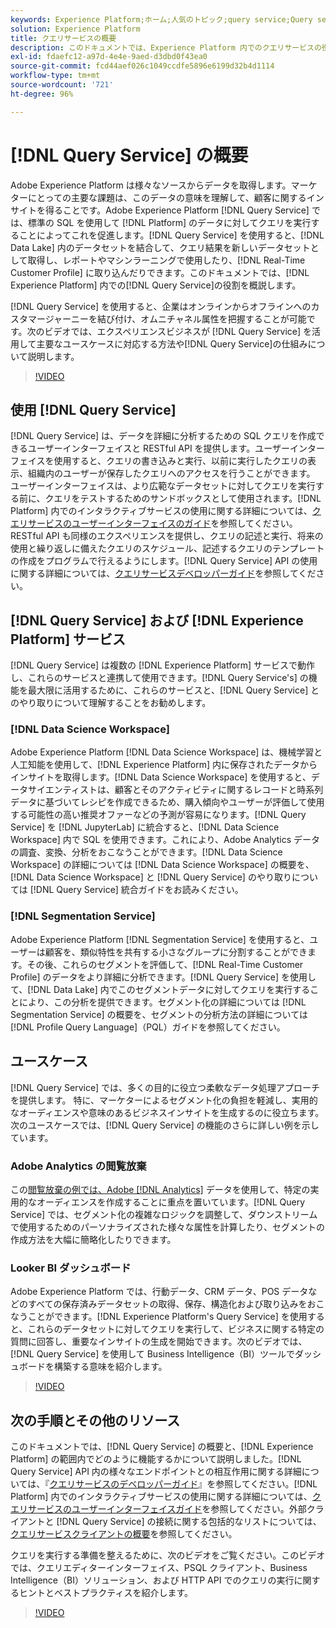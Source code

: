 ```yaml
---
keywords: Experience Platform;ホーム;人気のトピック;query service;Query service;クエリ
solution: Experience Platform
title: クエリサービスの概要
description: このドキュメントでは、Experience Platform 内でのクエリサービスの役割を概説します。
exl-id: fdaefc12-a97d-4e4e-9aed-d3dbd0f43ea0
source-git-commit: fcd44aef026c1049ccdfe5896e6199d32b4d1114
workflow-type: tm+mt
source-wordcount: '721'
ht-degree: 96%

---
```


# [!DNL Query Service] の概要

Adobe Experience Platform は様々なソースからデータを取得します。マーケターにとっての主要な課題は、このデータの意味を理解して、顧客に関するインサイトを得ることです。Adobe Experience Platform [!DNL Query Service] では、標準の SQL を使用して [!DNL Platform] のデータに対してクエリを実行することによってこれを促進します。[!DNL Query Service] を使用すると、[!DNL Data Lake] 内のデータセットを結合して、クエリ結果を新しいデータセットとして取得し、レポートやマシンラーニングで使用したり、[!DNL Real-Time Customer Profile] に取り込んだりできます。このドキュメントでは、[!DNL Experience Platform] 内での[!DNL Query Service]の役割を概説します。

[!DNL Query Service] を使用すると、企業はオンラインからオフラインへのカスタマージャーニーを結び付け、オムニチャネル属性を把握することが可能です。次のビデオでは、エクスペリエンスビジネスが [!DNL Query Service] を活用して主要なユースケースに対応する方法や[!DNL Query Service]の仕組みについて説明します。

>[!VIDEO](https://video.tv.adobe.com/v/29795?quality=12&learn=on)

## 使用 [!DNL Query Service]

[!DNL Query Service] は、データを詳細に分析するための SQL クエリを作成できるユーザーインターフェイスと RESTful API を提供します。ユーザーインターフェイスを使用すると、クエリの書き込みと実行、以前に実行したクエリの表示、組織内のユーザーが保存したクエリへのアクセスを行うことができます。 ユーザーインターフェイスは、より広範なデータセットに対してクエリを実行する前に、クエリをテストするためのサンドボックスとして使用されます。[!DNL Platform] 内でのインタラクティブサービスの使用に関する詳細については、[クエリサービスのユーザーインターフェイスのガイド](ui/overview.md)を参照してください。RESTful API も同様のエクスペリエンスを提供し、クエリの記述と実行、将来の使用と繰り返しに備えたクエリのスケジュール、記述するクエリのテンプレートの作成をプログラムで行えるようにします。[!DNL Query Service] API の使用に関する詳細については、[クエリサービスデベロッパーガイド](api/getting-started.md)を参照してください。

## [!DNL Query Service] および [!DNL Experience Platform] サービス

[!DNL Query Service] は複数の [!DNL Experience Platform] サービスで動作し、これらのサービスと連携して使用できます。[!DNL Query Service's] の機能を最大限に活用するために、これらのサービスと、[!DNL Query Service] とのやり取りについて理解することをお勧めします。

### [!DNL Data Science Workspace]

Adobe Experience Platform [!DNL Data Science Workspace] は、機械学習と人工知能を使用して、[!DNL Experience Platform] 内に保存されたデータからインサイトを取得します。[!DNL Data Science Workspace] を使用すると、データサイエンティストは、顧客とそのアクティビティに関するレコードと時系列データに基づいてレシピを作成できるため、購入傾向やユーザーが評価して使用する可能性の高い推奨オファーなどの予測が容易になります。[!DNL Query Service] を [!DNL JupyterLab] に統合すると、[!DNL Data Science Workspace] 内で SQL を使用できます。これにより、Adobe Analytics データの調査、変換、分析をおこなうことができます。[!DNL Data Science Workspace] の詳細については [!DNL Data Science Workspace] の概要を、[!DNL Data Science Workspace] と [!DNL Query Service] のやり取りについては [!DNL Query Service] 統合ガイドをお読みください。

### [!DNL Segmentation Service]

Adobe Experience Platform [!DNL Segmentation Service] を使用すると、ユーザーは顧客を、類似特性を共有する小さなグループに分割することができます。その後、これらのセグメントを評価して、[!DNL Real-Time Customer Profile] のデータをより詳細に分析できます。[!DNL Query Service] を使用して、[!DNL Data Lake] 内でこのセグメントデータに対してクエリを実行することにより、この分析を提供できます。セグメント化の詳細については [!DNL Segmentation Service] の概要を、セグメントの分析方法の詳細については [!DNL Profile Query Language]（PQL）ガイドを参照してください。

## ユースケース

[!DNL Query Service] では、多くの目的に役立つ柔軟なデータ処理アプローチを提供します。 特に、マーケターによるセグメント化の負担を軽減し、実用的なオーディエンスや意味のあるビジネスインサイトを生成するのに役立ちます。次のユースケースでは、[!DNL Query Service] の機能のさらに詳しい例を示しています。

### Adobe Analytics の閲覧放棄

この[閲覧放棄の例では、Adobe [!DNL Analytics]](./use-cases/abandoned-browse.md) データを使用して、特定の実用的なオーディエンスを作成することに重点を置いています。[!DNL Query Service] では、セグメント化の複雑なロジックを調整して、ダウンストリームで使用するためのパーソナライズされた様々な属性を計算したり、セグメントの作成方法を大幅に簡略化したりできます。

### Looker BI ダッシュボード

Adobe Experience Platform では、行動データ、CRM データ、POS データなどのすべての保存済みデータセットの取得、保存、構造化および取り込みをおこなうことができます。[!DNL Experience Platform's Query Service] を使用すると、これらのデータセットに対してクエリを実行して、ビジネスに関する特定の質問に回答し、重要なインサイトの生成を開始できます。次のビデオでは、[!DNL Query Service] を使用して Business Intelligence（BI）ツールでダッシュボードを構築する意味を紹介します。

>[!VIDEO](https://video.tv.adobe.com/v/28981?quality=12&learn=on)

## 次の手順とその他のリソース

このドキュメントでは、[!DNL Query Service] の概要と、[!DNL Experience Platform] の範囲内でどのように機能するかについて説明しました。[!DNL Query Service] API 内の様々なエンドポイントとの相互作用に関する詳細については、『[クエリサービスのデベロッパーガイド](api/getting-started.md)』を参照してください。[!DNL Platform] 内でのインタラクティブサービスの使用に関する詳細については、[クエリサービスのユーザーインターフェイスガイド](ui/overview.md)を参照してください。外部クライアントと [!DNL Query Service] の接続に関する包括的なリストについては、[クエリサービスクライアントの概要](clients/overview.md)を参照してください。

クエリを実行する準備を整えるために、次のビデオをご覧ください。このビデオでは、クエリエディターインターフェイス、PSQL クライアント、Business Intelligence（BI）ソリューション、および HTTP API でのクエリの実行に関するヒントとベストプラクティスを紹介します。

>[!VIDEO](https://video.tv.adobe.com/v/29811?quality=12&learn=on)
